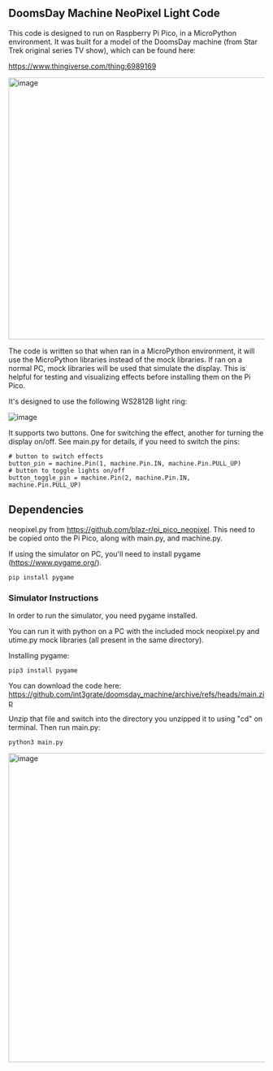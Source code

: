## DoomsDay Machine NeoPixel Light Code

This code is designed to run on Raspberry Pi Pico, in a MicroPython environment.  It was built for a model of the DoomsDay machine (from Star Trek original series TV show), which can be found here:

https://www.thingiverse.com/thing:6989169

<img width="515" alt="image" src="https://github.com/user-attachments/assets/01786ba0-4ee9-467e-8691-98aaf0b1a110" />

The code is written so that when ran in a MicroPython environment, it will use the MicroPython libraries instead of the mock libraries. 
If ran on a normal PC, mock libraries will be used that simulate the display.  This is helpful for testing and visualizing effects before installing them on the Pi Pico.

It's designed to use the following WS2812B light ring:

![image](https://github.com/user-attachments/assets/e80dc6ed-b468-4977-83d6-e0aab0d613a1)

It supports two buttons. One for switching the effect, another for turning the display on/off. See main.py for details, if you need to switch the pins:

```
# button to switch effects
button_pin = machine.Pin(1, machine.Pin.IN, machine.Pin.PULL_UP)
# button to toggle lights on/off
button_toggle_pin = machine.Pin(2, machine.Pin.IN, machine.Pin.PULL_UP)
```

## Dependencies

neopixel.py from https://github.com/blaz-r/pi_pico_neopixel.  This need to be copied onto the Pi Pico, along with main.py, and machine.py.

If using the simulator on PC, you'll need to install pygame (https://www.pygame.org/).

```pip install pygame```

### Simulator Instructions

In order to run the simulator, you need pygame installed. 

You can run it with python on a PC with the included mock neopixel.py and utime.py mock libraries (all present in the same directory).  

Installing pygame:

```
pip3 install pygame
```

You can download the code here:
https://github.com/int3grate/doomsday_machine/archive/refs/heads/main.zip

Unzip that file and switch into the directory you unzipped it to using "cd" on terminal.  Then run main.py:

```
python3 main.py
```

<img width="608" alt="image" src="https://github.com/user-attachments/assets/19ba2ddf-01c2-4acc-b7bf-2141ed12184f" />



